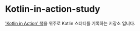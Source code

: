 # Kotlin-in-action-study

['Kotlin in Action' 책](http://www.kyobobook.co.kr/product/detailViewKor.laf?mallGb=KOR&ejkGb=KOR&barcode=9791161750712)을 위주로 Kotlin 스터디를 기록하는 저장소 입니다.
